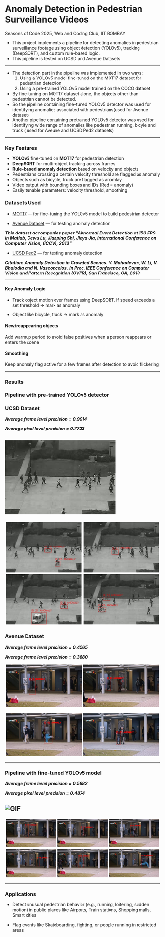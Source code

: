 # Anomaly Detection in Pedestrian Surveillance Videos
Seasons of Code 2025, Web and Coding Club, IIT BOMBAY


* This project implements a pipeline for detecting anomalies in pedestrian surveillance footage using object detection (YOLOv5), tracking (DeepSORT), and custom rule-based logic.
* This pipeline is tested on UCSD and Avenue Datasets
---
* The detection part in the pipeline was implemented in two ways:
  1. Using a YOLOv5 model fine-tuned on the MOT17 dataset for pedestrian detection
  2. Using a pre-trained YOLOv5 model trained on the COCO dataset
* By fine-tuning on MOT17 dataset alone, the objects other than pedestrian cannot be detected.
* So the pipeline containing fine-tuned YOLOv5 detector was used for identifying anomalies associated with pedestrians(used for Avenue dataset)
* Another pipeline containing pretrained YOLOv5 detector was used for identifying wide range of anomalies like pedestrian running, bicyle and truck ( used for Aveune and UCSD Ped2  datasets)
---

### Key Features

* **YOLOv5** fine-tuned on **MOT17** for pedestrian detection 
* **DeepSORT** for multi-object tracking across frames
* **Rule-based anomaly detection** based on velocity and objects
* Pedestrians crossing a certain velocity threshold are flagged as anomaly
* Objects such as bicycle, truck are flagged as anomlay
* Video output with bounding boxes and IDs (Red = anomaly)
* Easily tunable parameters: velocity threshold, smoothing


### Datasets Used

* [MOT17](https://motchallenge.net/data/MOT17/) — for fine-tuning the YOLOv5 model to build pedestrian detector
  
* [Avenue Dataset](http://www.cse.cuhk.edu.hk/leojia/projects/detectabnormal/dataset.html) — for testing anomaly detection
  
***This dataset accompanies paper "Abnormal Event Detection at 150 FPS in Matlab, Cewu Lu, Jianping Shi, Jiaya Jia, International Conference on Computer Vision, (ICCV), 2013"***

* [UCSD Ped2](http://www.svcl.ucsd.edu/projects/anomaly/dataset.htm) — for testing anomaly detection
  
***Citation:***
***Anomaly Detection in Crowded Scenes.***
***V. Mahadevan, W. Li, V. Bhalodia and N. Vasconcelos.***
***In Proc. IEEE Conference on Computer Vision and Pattern Recognition (CVPR), San Francisco, CA, 2010***

---

#### Key Anomaly Logic
  
  * Track object motion over frames using DeepSORT. If speed exceeds a set threshold → mark as anomaly
  
  * Object like bicycle, truck → mark as anomaly 

#### **New/reappearing objects**
  
  Add warmup period to avoid false positives when a person reappears or enters the scene

#### **Smoothing**
  
  Keep anomaly flag active for a few frames after detection to avoid flickering

---

### Results

### Pipeline with pre-trained YOLOv5 detector

  ### UCSD Dataset
  
  ***Average frame level precision = 0.9914***
  
  ***Average pixel level precision = 0.7723***
  
![Video](Pre-trained_YOLOv5_detector_based_pipeline/Output_videos_UCSD_Dataset/output_003_10_5_230.gif)
---
![Results](result_pretrained_yolov5_ucsd.png)

 ### Avenue Dataset
 
***Average frame level precision = 0.4565***

***Average frame level precision = 0.3880***

![Results](result_pretrained_yolov5_Avenue.png)

---
### Pipeline with fine-tuned YOLOv5 model

 ***Average frame level precision = 0.5882***
 
 ***Average pixel level precision = 0.4874***

![GIF](Fine-tuned_YOLOv5_Detector_based_pipeline/Output_videos/output_01_20_5_230.gif)
--- 
![Results](result_finetuned_yolov5_Avenue.png)

---

### Applications

   
* Detect unusual pedestrian behavior (e.g., running, loitering, sudden motion) in public places like Airports, Train stations, Shopping malls, Smart cities

* Flag events like Skateboarding, fighting, or people running in restricted areas








